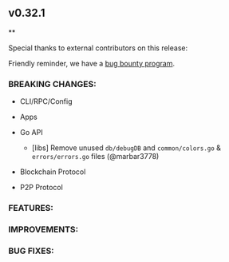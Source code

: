 ## v0.32.1

**

Special thanks to external contributors on this release:

Friendly reminder, we have a [bug bounty
program](https://hackerone.com/tendermint).

### BREAKING CHANGES:

* CLI/RPC/Config

* Apps

* Go API
  - [libs] Remove unused `db/debugDB` and `common/colors.go` & `errors/errors.go` files (@marbar3778)


* Blockchain Protocol

* P2P Protocol

### FEATURES:

### IMPROVEMENTS:

### BUG FIXES:
